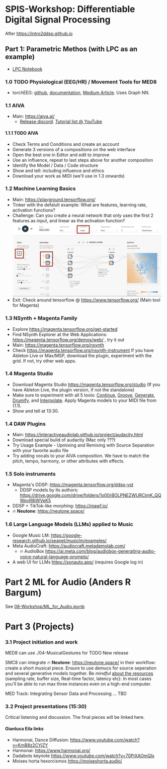 # SPIS-Workshop: Differentiable Digital Signal Processing

After https://intro2ddsp.github.io

## Part 1: Parametric Methos (with LPC as an example)

* [LPC Notebook](./LPC/README.ipynb)

### 1.0 TODO Physiological (EEG/HR) / Movement Tools for MED8

* torchEEG: [github](https://github.com/torcheeg/torcheeg), [documentation](https://torcheeg.readthedocs.io), [Medium Article](https://medium.com/@tczhangzhi/torcheeg-a-pytorch-lib-for-deep-eeg-analysis-a25ca12175e8). Uses Graph NN.

### 1.1 AIVA

- Main: https://aiva.ai/
  - [Release discord](https://discord.com/channels/595651381860368384/596767903215255572). [Tutorial list @ YouTube](https://www.youtube.com/watch?v=SR-UWkSTmAQ&list=PLv7BOfa4CxsHp4uDdsmZgpdclrwkdMpOe)

#### 1.1.1 TODO AIVA

- Check Terms and Conditions and create an account
- Generate 3 versions of a compositions on the web interface
- Open the best one in Editor and edit to improve
- Use an influence, repeat to last steps above for another composition
- Identify the Model / Data / Code structure
- Show and tell: including influence and ethics
- Download your work as MIDI (we'll use in 1.3 onwards)

### 1.2 Machine Learning Basics

- Main: https://playground.tensorflow.org/
- Tinker with the defalult example: What are features, learning rate, activation functions?
- Challenge: Can you create a neural network that only uses the first 2 features as input, and linear as the activation function?
  ![1692675074232](https://github.com/SMC-AAU-CPH/AI-Music-Workshop-23/raw/main/image/README/1692675074232.png)
- Exit: Check around tensorflow @ https://www.tensorflow.org/ (Main tool for Magenta)

### 1.3 NSynth + Magenta Family

- Explore https://magenta.tensorflow.org/get-started
- Find NSynth Explorer at the Web Applications: https://magenta.tensorflow.org/demos/web/ , try it out
- Main: https://magenta.tensorflow.org/nsynth
- Check https://magenta.tensorflow.org/nsynth-instrument If you have Ableton Live or Max/MSP, download the plugin, experiment with the grid. If not, try other web apps.

### 1.4 Magenta Studio

- Download Magenta Studio https://magenta.tensorflow.org/studio (If you have Ableton Live, the plugin version, if not the standalone)
- Make sure to experiment with all 5 tools: [Continue](https://magenta.tensorflow.org/studio/standalone#continue), [Groove](https://magenta.tensorflow.org/studio/standalone#groove), [Generate](https://magenta.tensorflow.org/studio/standalone#generate), [Drumify](https://magenta.tensorflow.org/studio/standalone#drumify), and [Interpolate](https://magenta.tensorflow.org/studio/standalone#interpolate). Apply Magenta models to your MIDI file from (1.1).
- Show and tell at 13:30.

### 1.4 DAW Plugins

- Main: https://interactiveaudiolab.github.io/project/audacity.html
- Download special build of audactiy (Mac only ???)
- Try Usage Example - Upmixing and Remixing with Source Separation with your favorite audio file
- Try adding vocals to your AIVA composition. We have to match the pitch, tempo, harmony, or other attributes with effects.

### 1.5 Solo instruments

- Magenta's DDSP: https://magenta.tensorflow.org/ddsp-vst
  - DDSP models by its authors: https://drive.google.com/drive/folders/1o00rBOLPNEZWURCimK_QQWpvR8iWVeK5
- DDSP + TikTok-like morphing: https://mawf.io/
- 🔥 **Neutone**: https://neutone.space/

### 1.6 Large Language Models (LLMs) applied to Music

* Google Music LM: https://google-research.github.io/seanet/musiclm/examples/
* Meta AudioCraft: https://audiocraft.metademolab.com/
  * 🔥 AudioBox https://ai.meta.com/blog/audiobox-generating-audio-voice-natural-language-prompts/
* A web UI for LLMs https://sonauto.app/ (requires Google log in)

# Part 2 ML for Audio (Anders R Bargum)

See [08-Workshop/ML_for_Audio.ipynb](./ML_for_Audio.ipynb)

# Part 3 (Projects)

### 3.1 Project initiation and work

MED8 can use ./04-MusicalGestures for TODO New release

SMC8 can integrate 🔥 **Neutone**: https://neutone.space/ in their workflow: create a short musical piece. Ensure to use demucs for source seperation and several generative models together. Be *mindful* [about the resources](https://github.com/QosmoInc/neutone_sdk/pull/48) (sampling rate, buffer size, Real-time factor, latency etc): In most cases you'll be able to run max three instances even on a high-end computer.

MED Track: Integrating Sensor Data and Processing ... TBD

### 3.2 Project presentations (15:30)

Critical listening and discussion. The final pieces will be linked here.

#### Gianluca Eila links

* Harmonai, Dance Diffusion: https://www.youtube.com/watch?v=KmB8z2CYjZY
* Harmonai: https://www.harmonai.org/
* Dadabots keynote https://www.youtube.com/watch?v=70PjXAOmQIs
* Moises horta hexorcismos https://moiseshorta.audio/
